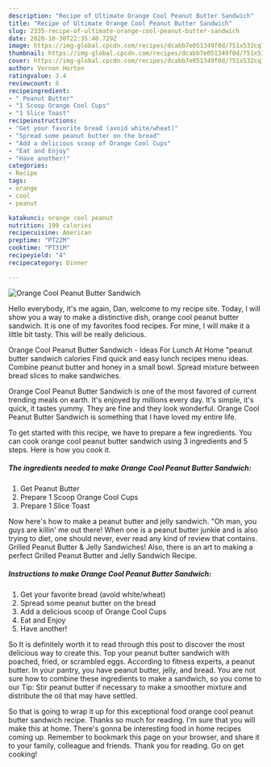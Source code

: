 ```yaml
---
description: "Recipe of Ultimate Orange Cool Peanut Butter Sandwich"
title: "Recipe of Ultimate Orange Cool Peanut Butter Sandwich"
slug: 2335-recipe-of-ultimate-orange-cool-peanut-butter-sandwich
date: 2020-10-30T22:35:40.729Z
image: https://img-global.cpcdn.com/recipes/dcabb7e051349f0d/751x532cq70/orange-cool-peanut-butter-sandwich-recipe-main-photo.jpg
thumbnail: https://img-global.cpcdn.com/recipes/dcabb7e051349f0d/751x532cq70/orange-cool-peanut-butter-sandwich-recipe-main-photo.jpg
cover: https://img-global.cpcdn.com/recipes/dcabb7e051349f0d/751x532cq70/orange-cool-peanut-butter-sandwich-recipe-main-photo.jpg
author: Vernon Horton
ratingvalue: 3.4
reviewcount: 6
recipeingredient:
- " Peanut Butter"
- "1 Scoop Orange Cool Cups"
- "1 Slice Toast"
recipeinstructions:
- "Get your favorite bread (avoid white/wheat)"
- "Spread some peanut butter on the bread"
- "Add a delicious scoop of Orange Cool Cups"
- "Eat and Enjoy"
- "Have another!"
categories:
- Recipe
tags:
- orange
- cool
- peanut

katakunci: orange cool peanut 
nutrition: 199 calories
recipecuisine: American
preptime: "PT22M"
cooktime: "PT31M"
recipeyield: "4"
recipecategory: Dinner

---
```



![Orange Cool Peanut Butter Sandwich](https://img-global.cpcdn.com/recipes/dcabb7e051349f0d/751x532cq70/orange-cool-peanut-butter-sandwich-recipe-main-photo.jpg)

Hello everybody, it's me again, Dan, welcome to my recipe site. Today, I will show you a way to make a distinctive dish, orange cool peanut butter sandwich. It is one of my favorites food recipes. For mine, I will make it a little bit tasty. This will be really delicious.

Orange Cool Peanut Butter Sandwich - Ideas For Lunch At Home &#34;peanut butter sandwich calories Find quick and easy lunch recipes menu ideas. Combine peanut butter and honey in a small bowl. Spread mixture between bread slices to make sandwiches.

Orange Cool Peanut Butter Sandwich is one of the most favored of current trending meals on earth. It's enjoyed by millions every day. It's simple, it's quick, it tastes yummy. They are fine and they look wonderful. Orange Cool Peanut Butter Sandwich is something that I have loved my entire life.


To get started with this recipe, we have to prepare a few ingredients. You can cook orange cool peanut butter sandwich using 3 ingredients and 5 steps. Here is how you cook it.

<!--inarticleads1-->

##### The ingredients needed to make Orange Cool Peanut Butter Sandwich:

1. Get  Peanut Butter
1. Prepare 1 Scoop Orange Cool Cups
1. Prepare 1 Slice Toast


Now here&#39;s how to make a peanut butter and jelly sandwich. &#34;Oh man, you guys are killin&#39; me out there! When one is a peanut butter junkie and is also trying to diet, one should never, ever read any kind of review that contains. Grilled Peanut Butter &amp; Jelly Sandwiches! Also, there is an art to making a perfect Grilled Peanut Butter and Jelly Sandwich Recipe. 

<!--inarticleads2-->

##### Instructions to make Orange Cool Peanut Butter Sandwich:

1. Get your favorite bread (avoid white/wheat)
1. Spread some peanut butter on the bread
1. Add a delicious scoop of Orange Cool Cups
1. Eat and Enjoy
1. Have another!


So It is definitely worth it to read through this post to discover the most delicious way to create this. Top your peanut butter sandwich with poached, fried, or scrambled eggs. According to fitness experts, a peanut butter. In your pantry, you have peanut butter, jelly, and bread. You are not sure how to combine these ingredients to make a sandwich, so you come to our Tip: Stir peanut butter if necessary to make a smoother mixture and distribute the oil that may have settled. 

So that is going to wrap it up for this exceptional food orange cool peanut butter sandwich recipe. Thanks so much for reading. I'm sure that you will make this at home. There's gonna be interesting food in home recipes coming up. Remember to bookmark this page on your browser, and share it to your family, colleague and friends. Thank you for reading. Go on get cooking!
